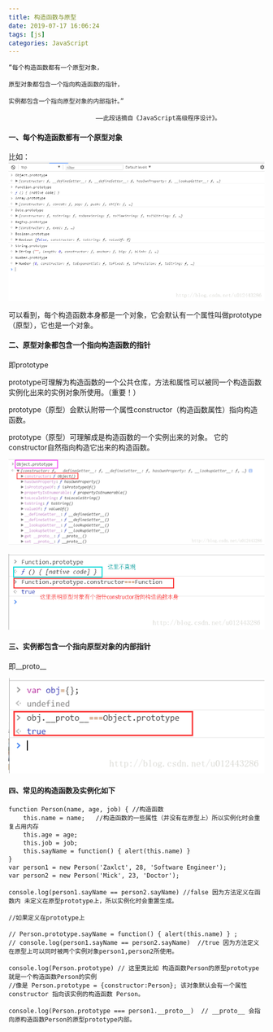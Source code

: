 ```yaml
---
title: 构造函数与原型
date: 2019-07-17 16:06:24
tags: [js]
categories: JavaScript
---
```


```
”每个构造函数都有一个原型对象，

原型对象都包含一个指向构造函数的指针，

实例都包含一个指向原型对象的内部指针。”

                        ——此段话摘自《JavaScript高级程序设计》。
```

#### 一、每个构造函数都有一个原型对象

比如： ![](构造函数与原型/001.png)

可以看到，每个构造函数本身都是一个对象，它会默认有一个属性叫做prototype（原型），它也是一个对象。

#### 二、原型对象都包含一个指向构造函数的指针

即prototype

prototype可理解为构造函数的一个公共仓库，方法和属性可以被同一个构造函数实例化出来的实例对象所使用。（重要！）

prototype（原型）会默认附带一个属性constructor（构造函数属性）指向构造函数。

prototype（原型）可理解成是构造函数的一个实例出来的对象。 它的constructor自然指向构造它出来的构造函数。

![](构造函数与原型/002.png)

![](构造函数与原型/003.png)

#### 三、实例都包含一个指向原型对象的内部指针 

即\_\_proto\_\_

![](构造函数与原型/004.png)


#### 四、常见的构造函数及实例化如下

```
function Person(name, age, job) { //构造函数
    this.name = name;   //构造函数的一些属性（并没有在原型上）所以实例化时会重复占用内存
    this.age = age;
    this.job = job;
    this.sayName = function() { alert(this.name) } 
}
var person1 = new Person('Zaxlct', 28, 'Software Engineer');
var person2 = new Person('Mick', 23, 'Doctor');

console.log(person1.sayName == person2.sayName) //false 因为方法定义在函数内 未定义在原型prototype上，所以实例化时会重置生成。

//如果定义在prototype上

// Person.prototype.sayName = function() { alert(this.name) } ;
// console.log(person1.sayName == person2.sayName)  //true 因为方法定义在原型上可以同时被两个实例对象person1,person2所使用。

console.log(Person.prototype) // 这里类比如 构造函数Person的原型prototype就是一个构造函数Person的实例 
//像是 Person.prototype = {constructor:Person}; 该对象默认会有一个属性constructor 指向该实例的构造函数 Person。

console.log(Person.prototype === person1.__proto__)  // __proto__ 会指向原构造函数Person的原型prototype内部。
```